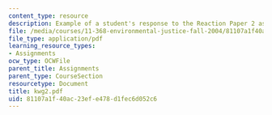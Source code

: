 ```yaml
---
content_type: resource
description: Example of a student's response to the Reaction Paper 2 assignment.
file: /media/courses/11-368-environmental-justice-fall-2004/81107a1f40ac23efe478d1fec6d052c6_kwg2.pdf
file_type: application/pdf
learning_resource_types:
- Assignments
ocw_type: OCWFile
parent_title: Assignments
parent_type: CourseSection
resourcetype: Document
title: kwg2.pdf
uid: 81107a1f-40ac-23ef-e478-d1fec6d052c6
---
```


